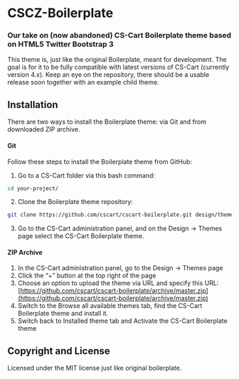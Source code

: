# CSCZ-Boilerplate
### Our take on (now abandoned) CS-Cart Boilerplate theme based on HTML5 Twitter Bootstrap 3

This theme is, just like the original Boilerplate, meant for development. The goal is for it to be fully compatible with latest versions of CS-Cart (currently version 4.x). Keep an eye on the repository, there should be a usable release soon together with an example child theme.

## Installation
There are two ways to install the Boilerplate theme: via Git and from downloaded ZIP archive.
#### Git
Follow these steps to install the Boilerplate theme from GitHub:

1. Go to a CS-Cart folder via this bash command:
  ```bash
  cd your-project/
  ```

2. Clone the Boilerplate theme repository:
  ```bash
  git clone https://github.com/cscart/cscart-boilerplate.git design/themes/boilerplate
  ```

3. Go to the CS-Cart administration panel, and on the Design → Themes page select the CS-Cart Boilerplate theme.

#### ZIP Archive
1. In the CS-Cart administration panel, go to the Design → Themes page
2. Click the “+” button at the top right of the page
3. Choose an option to upload the theme via URL and specify this URL: [https://github.com/cscart/cscart-boilerplate/archive/master.zip](https://github.com/cscart/cscart-boilerplate/archive/master.zip)
4. Switch to the Browse all available themes tab, find the CS-Cart Boilerplate theme and install it.
5. Switch back to Installed theme tab and Activate the CS-Cart Boilerplate theme

## Copyright and License
Licensed under the MIT license just like original boilerplate.
